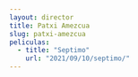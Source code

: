 ```yaml
---
layout: director
title: Patxi Amezcua
slug: patxi-amezcua
peliculas:
  - title: "Septimo"
    url: "2021/09/10/septimo/"
---
```

